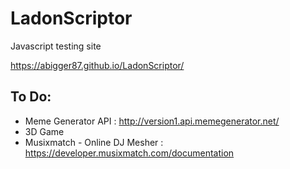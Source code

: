 # LadonScriptor
Javascript testing site

https://abigger87.github.io/LadonScriptor/

## To Do:

  * Meme Generator API : http://version1.api.memegenerator.net/
  * 3D Game
  * Musixmatch - Online DJ Mesher : https://developer.musixmatch.com/documentation
  
